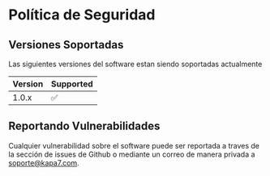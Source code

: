 # Política de Seguridad

## Versiones Soportadas

Las siguientes versiones del software estan siendo soportadas actualmente

| Version | Supported          |
| ------- | ------------------ |
| 1.0.x   | :white_check_mark: |

## Reportando Vulnerabilidades

Cualquier vulnerabilidad sobre el software puede ser reportada a traves de la sección de issues de Github o mediante un correo de manera privada a soporte@kapa7.com.
